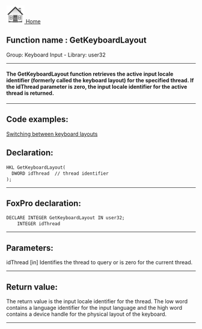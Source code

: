 [<img src="../../images/home.png"> Home ](https://github.com/VFPX/Win32API)  

## Function name : GetKeyboardLayout
Group: Keyboard Input - Library: user32    
***  


#### The GetKeyboardLayout function retrieves the active input locale identifier (formerly called the keyboard layout) for the specified thread. If the idThread parameter is zero, the input locale identifier for the active thread is returned.
***  


## Code examples:
[Switching between keyboard layouts](../../samples/sample_275.md)  

## Declaration:
```foxpro  
HKL GetKeyboardLayout(
  DWORD idThread  // thread identifier
);  
```  
***  


## FoxPro declaration:
```foxpro  
DECLARE INTEGER GetKeyboardLayout IN user32;
	INTEGER idThread  
```  
***  


## Parameters:
idThread 
[in] Identifies the thread to query or is zero for the current thread.   
***  


## Return value:
The return value is the input locale identifier for the thread. The low word contains a language identifier for the input language and the high word contains a device handle for the physical layout of the keyboard.  
***  

